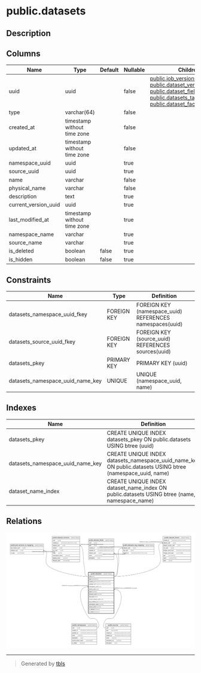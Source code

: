 # public.datasets

## Description

## Columns

| Name | Type | Default | Nullable | Children | Parents | Comment |
| ---- | ---- | ------- | -------- | -------- | ------- | ------- |
| uuid | uuid |  | false | [public.job_versions_io_mapping](public.job_versions_io_mapping.md) [public.dataset_versions](public.dataset_versions.md) [public.dataset_fields](public.dataset_fields.md) [public.datasets_tag_mapping](public.datasets_tag_mapping.md) [public.dataset_facets](public.dataset_facets.md) |  |  |
| type | varchar(64) |  | false |  |  |  |
| created_at | timestamp without time zone |  | false |  |  |  |
| updated_at | timestamp without time zone |  | false |  |  |  |
| namespace_uuid | uuid |  | true |  | [public.namespaces](public.namespaces.md) |  |
| source_uuid | uuid |  | true |  | [public.sources](public.sources.md) |  |
| name | varchar |  | false |  |  |  |
| physical_name | varchar |  | false |  |  |  |
| description | text |  | true |  |  |  |
| current_version_uuid | uuid |  | true |  |  |  |
| last_modified_at | timestamp without time zone |  | true |  |  |  |
| namespace_name | varchar |  | true |  |  |  |
| source_name | varchar |  | true |  |  |  |
| is_deleted | boolean | false | true |  |  |  |
| is_hidden | boolean | false | true |  |  |  |

## Constraints

| Name | Type | Definition |
| ---- | ---- | ---------- |
| datasets_namespace_uuid_fkey | FOREIGN KEY | FOREIGN KEY (namespace_uuid) REFERENCES namespaces(uuid) |
| datasets_source_uuid_fkey | FOREIGN KEY | FOREIGN KEY (source_uuid) REFERENCES sources(uuid) |
| datasets_pkey | PRIMARY KEY | PRIMARY KEY (uuid) |
| datasets_namespace_uuid_name_key | UNIQUE | UNIQUE (namespace_uuid, name) |

## Indexes

| Name | Definition |
| ---- | ---------- |
| datasets_pkey | CREATE UNIQUE INDEX datasets_pkey ON public.datasets USING btree (uuid) |
| datasets_namespace_uuid_name_key | CREATE UNIQUE INDEX datasets_namespace_uuid_name_key ON public.datasets USING btree (namespace_uuid, name) |
| dataset_name_index | CREATE UNIQUE INDEX dataset_name_index ON public.datasets USING btree (name, namespace_name) |

## Relations

![er](public.datasets.svg)

---

> Generated by [tbls](https://github.com/k1LoW/tbls)
